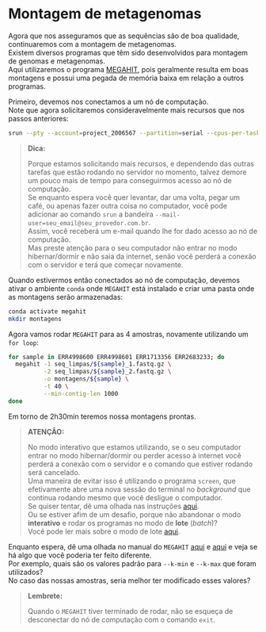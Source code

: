 # Montagem de metagenomas

Agora que nos asseguramos que as sequências são de boa qualidade, continuaremos com a montagem de metagenomas.  
Existem diversos programas que têm sido desenvolvidos para montagem de genomas e metagenomas.  
Aqui utilizaremos o programa [MEGAHIT](https://github.com/voutcn/megahit), pois geralmente resulta em boas montagens e possui uma pegada de memória baixa em relação a outros programas.  

Primeiro, devemos nos conectamos a um nó de computação.  
Note que agora solicitaremos consideravelmente mais recursos que nos passos anteriores:  

```bash
srun --pty --account=project_2006567 --partition=serial --cpus-per-task=40 --mem=10000 --time=12:00:00 bash
```

> **Dica:**  
> 
> Porque estamos solicitando mais recursos, e dependendo das outras tarefas que estão rodando no servidor no momento, talvez demore um pouco mais de tempo para conseguirmos acesso ao nó de computação.  
> Se enquanto espera você quer levantar, dar uma volta, pegar um café, ou apenas fazer outra coisa no computador, você pode adicionar ao comando `srun` a bandeira `--mail-user=seu_email@seu_provedor.com.br`.  
> Assim, você receberá um e-mail quando lhe for dado acesso ao nó de computação.  
> Mas preste atenção para o seu computador não entrar no modo hibernar/dormir e não saia da internet, senão você perderá a conexão com o servidor e terá que começar novamente. 

Quando estivermos então conectados ao nó de computação, devemos ativar o ambiente `conda` onde `MEGAHIT` está instalado e criar uma pasta onde as montagens serão armazenadas:  

```bash
conda activate megahit
mkdir montagens
```

Agora vamos rodar `MEGAHIT` para as 4 amostras, novamente utilizando um `for loop`:  

```bash
for sample in ERR4998600 ERR4998601 ERR1713356 ERR2683233; do
  megahit -1 seq_limpas/${sample}_1.fastq.gz \
          -2 seq_limpas/${sample}_2.fastq.gz \
          -o montagens/${sample} \
          -t 40 \
          --min-contig-len 1000
done
```

Em torno de 2h30min teremos nossa montagens prontas.  

> **ATENÇÃO:** 
> 
> No modo interativo que estamos utilizando, se o seu computador entrar no modo hibernar/dormir ou perder acesso à internet você perderá a conexão com o servidor e o comando que estiver rodando será cancelado.  
> Uma maneira de evitar isso é utilizando o programa `screen`, que efetivamente abre uma nova sessão do terminal no *background* que continua rodando mesmo que você desligue o computador.    
> Se quiser tentar, dê uma olhada nas instruções [aqui](https://kb.iu.edu/d/acuy).  
> Ou se estiver afim de um desafio, porque não abandonar o modo **interativo** e rodar os programas no modo de **lote** (*batch*)?  
> Você pode ler mais sobre o modo de lote [aqui](https://docs.csc.fi/computing/running/creating-job-scripts-puhti/).  

Enquanto espera, dê uma olhada no manual do `MEGAHIT` [aqui](https://www.metagenomics.wiki/tools/assembly/megahit) e [aqui](https://github.com/voutcn/megahit/wiki) e veja se há algo que você poderia ter feito diferente.  
Por exemplo, quais são os valores padrão para `--k-min` e `--k-max` que foram utilizados?  
No caso das nossas amostras, seria melhor ter modificado esses valores?  

> **Lembrete:** 
> 
> Quando o `MEGAHIT` tiver terminado de rodar, não se esqueça de desconectar do nó de computação com o comando `exit`.
